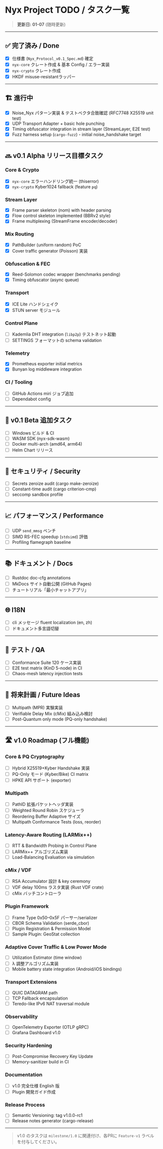 # Nyx Project TODO / タスク一覧

> **更新日: 01-07** (随時更新)

---

## ✅ 完了済み / Done
- [x] 仕様書 (`Nyx_Protocol_v0.1_Spec.md`) 確定
- [x] `nyx-core` クレート作成 & 基本 Config / エラー実装
- [x] `nyx-crypto` クレート作成
- [x] HKDF misuse-resistantラッパー

---

## 🏗️ 進行中
- [x] Noise_Nyx パターン実装 & テストベクタ合致確認 (RFC7748 X25519 unit test)
- [x] UDP Transport Adapter + basic hole punching
- [x] Timing obfuscator integration in stream layer (StreamLayer, E2E test)
- [x] Fuzz harness setup (`cargo-fuzz`) - initial noise_handshake target

---

## 🔜 v0.1 Alpha リリース目標タスク
### Core & Crypto
- [x] `nyx-core` エラーハンドリング統一 (thiserror)
- [x] `nyx-crypto` Kyber1024 fallback (feature `pq`)

### Stream Layer
- [x] Frame parser skeleton (nom) with header parsing
- [x] Flow control skeleton implemented (BBRv2 style)
- [x] Frame multiplexing (StreamFrame encoder/decoder)

### Mix Routing
- [x] PathBuilder (uniform random) PoC
- [x] Cover traffic generator (Poisson) 実装

### Obfuscation & FEC
- [x] Reed-Solomon codec wrapper (benchmarks pending)
- [x] Timing obfuscator (async queue)

### Transport
- [x] ICE Lite ハンドシェイク
- [x] STUN server モジュール

### Control Plane
- [ ] Kademlia DHT integration (`libp2p`) テストネット起動
- [ ] SETTINGS フォーマットの schema validation

### Telemetry
- [x] Prometheus exporter initial metrics
- [x] Bunyan log middleware integration

### CI / Tooling
- [ ] GitHub Actions miri ジョブ追加
- [ ] Dependabot config

---

## 🚀 v0.1 Beta 追加タスク
- [ ] Windows ビルド & CI
- [ ] WASM SDK (nyx-sdk-wasm)
- [ ] Docker multi-arch (amd64, arm64)
- [ ] Helm Chart リリース

---

## 🔐 セキュリティ / Security
- [ ] Secrets zeroize audit (cargo make-zeroize)
- [ ] Constant-time audit (cargo criterion-cmp)
- [ ] seccomp sandbox profile

---

## 📈 パフォーマンス / Performance
- [ ] UDP `send_mmsg` ベンチ
- [ ] SIMD RS-FEC speedup (`stdsimd`) 評価
- [ ] Profiling flamegraph baseline

---

## 📚 ドキュメント / Docs
- [ ] Rustdoc doc-cfg annotations
- [ ] MkDocs サイト自動公開 (GitHub Pages)
- [ ] チュートリアル「最小チャットアプリ」

---

## 🌐 I18N
- [ ] cli メッセージ fluent localization (en, zh)
- [ ] ドキュメント多言語切替

---

## 🧪 テスト / QA
- [ ] Conformance Suite 120 ケース実装
- [ ] E2E test matrix (KinD 5-node) in CI
- [ ] Chaos-mesh latency injection tests

---

## 🔮 将来計画 / Future Ideas
- [ ] Multipath (MPR) 実験実装
- [ ] Verifiable Delay Mix (cMix) 組み込み検討
- [ ] Post-Quantum only mode (PQ-only handshake)

---

## 🛣️ v1.0 Roadmap (フル機能)
### Core & PQ Cryptography
- [ ] Hybrid X25519+Kyber Handshake 実装
- [ ] PQ-Only モード (Kyber/Bike) CI  matrix
- [ ] HPKE API サポート (exporter)

### Multipath
- [ ] PathID 拡張パケットヘッダ実装
- [ ] Weighted Round Robin スケジューラ
- [ ] Reordering Buffer Adaptive サイズ
- [ ] Multipath Conformance Tests (loss, reorder)

### Latency-Aware Routing (LARMix++)
- [ ] RTT & Bandwidth Probing in Control Plane
- [ ] LARMix++ アルゴリズム実装
- [ ] Load-Balancing Evaluation via simulation

### cMix / VDF
- [ ] RSA Accumulator 設計 & key ceremony
- [ ] VDF delay 100ms ラスタ実装 (Rust VDF crate)
- [ ] cMix バッチコントローラ

### Plugin Framework
- [ ] Frame Type 0x50–0x5F パーサー/serializer
- [ ] CBOR Schema Validation (serde_cbor)
- [ ] Plugin Registration & Permission Model
- [ ] Sample Plugin: GeoStat collection

### Adaptive Cover Traffic & Low Power Mode
- [ ] Utilization Estimator (time window)
- [ ] λ 調整アルゴリズム実装
- [ ] Mobile battery state integration (Android/iOS bindings)

### Transport Extensions
- [ ] QUIC DATAGRAM path
- [ ] TCP Fallback encapsulation
- [ ] Teredo-like IPv6 NAT traversal module

### Observability
- [ ] OpenTelemetry Exporter (OTLP gRPC)
- [ ] Grafana Dashboard v1.0

### Security Hardening
- [ ] Post-Compromise Recovery Key Update
- [ ] Memory-sanitizer build in CI

### Documentation
- [ ] v1.0 完全仕様 English 版
- [ ] Plugin 開発ガイド作成

### Release Process
- [ ] Semantic Versioning: tag v1.0.0-rc1
- [ ] Release notes generator (cargo-release)

---

> v1.0 のタスクは `milestone/1.0` に関連付け、各PRに `Feature-v1` ラベルを付与してください。 